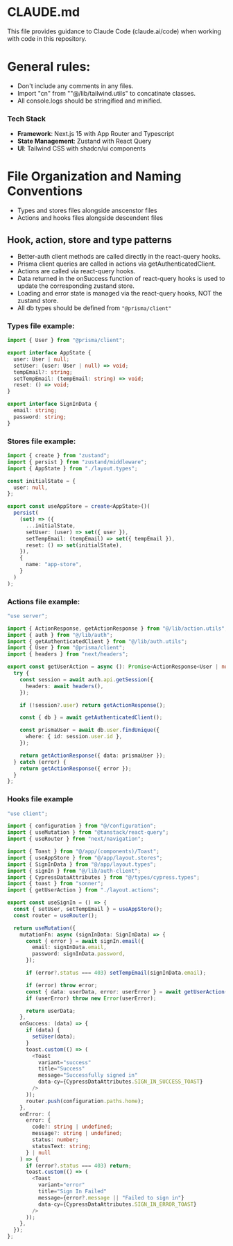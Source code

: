 # CLAUDE.md

This file provides guidance to Claude Code (claude.ai/code) when working with code in this repository.

# General rules:

- Don't include any comments in any files.
- Import "cn" from ""@/lib/tailwind.utils" to concatinate classes.
- All console.logs should be stringified and minified.

### Tech Stack

- **Framework**: Next.js 15 with App Router and Typescript
- **State Management**: Zustand with React Query
- **UI**: Tailwind CSS with shadcn/ui components

# File Organization and Naming Conventions

- Types and stores files alongside anscenstor files
- Actions and hooks files alongside descendent files

## Hook, action, store and type patterns

- Better-auth client methods are called directly in the react-query hooks.
- Prisma client queries are called in actions via getAuthenticatedClient.
- Actions are called via react-query hooks.
- Data returned in the onSuccess function of react-query hooks is used to update the corresponding zustand store.
- Loading and error state is managed via the react-query hooks, NOT the zustand store.
- All db types should be defined from `"@prisma/client"`

### Types file example:

```typescript
import { User } from "@prisma/client";

export interface AppState {
  user: User | null;
  setUser: (user: User | null) => void;
  tempEmail?: string;
  setTempEmail: (tempEmail: string) => void;
  reset: () => void;
}

export interface SignInData {
  email: string;
  password: string;
}
```

### Stores file example:

```typescript
import { create } from "zustand";
import { persist } from "zustand/middleware";
import { AppState } from "./layout.types";

const initialState = {
  user: null,
};

export const useAppStore = create<AppState>()(
  persist(
    (set) => ({
      ...initialState,
      setUser: (user) => set({ user }),
      setTempEmail: (tempEmail) => set({ tempEmail }),
      reset: () => set(initialState),
    }),
    {
      name: "app-store",
    }
  )
);
```

### Actions file example:

```typescript
"use server";

import { ActionResponse, getActionResponse } from "@/lib/action.utils";
import { auth } from "@/lib/auth";
import { getAuthenticatedClient } from "@/lib/auth.utils";
import { User } from "@prisma/client";
import { headers } from "next/headers";

export const getUserAction = async (): Promise<ActionResponse<User | null>> => {
  try {
    const session = await auth.api.getSession({
      headers: await headers(),
    });

    if (!session?.user) return getActionResponse();

    const { db } = await getAuthenticatedClient();

    const prismaUser = await db.user.findUnique({
      where: { id: session.user.id },
    });

    return getActionResponse({ data: prismaUser });
  } catch (error) {
    return getActionResponse({ error });
  }
};
```

### Hooks file example

```typescript
"use client";

import { configuration } from "@/configuration";
import { useMutation } from "@tanstack/react-query";
import { useRouter } from "next/navigation";

import { Toast } from "@/app/(components)/Toast";
import { useAppStore } from "@/app/layout.stores";
import { SignInData } from "@/app/layout.types";
import { signIn } from "@/lib/auth-client";
import { CypressDataAttributes } from "@/types/cypress.types";
import { toast } from "sonner";
import { getUserAction } from "./layout.actions";

export const useSignIn = () => {
  const { setUser, setTempEmail } = useAppStore();
  const router = useRouter();

  return useMutation({
    mutationFn: async (signInData: SignInData) => {
      const { error } = await signIn.email({
        email: signInData.email,
        password: signInData.password,
      });

      if (error?.status === 403) setTempEmail(signInData.email);

      if (error) throw error;
      const { data: userData, error: userError } = await getUserAction();
      if (userError) throw new Error(userError);

      return userData;
    },
    onSuccess: (data) => {
      if (data) {
        setUser(data);
      }
      toast.custom(() => (
        <Toast
          variant="success"
          title="Success"
          message="Successfully signed in"
          data-cy={CypressDataAttributes.SIGN_IN_SUCCESS_TOAST}
        />
      ));
      router.push(configuration.paths.home);
    },
    onError: (
      error: {
        code?: string | undefined;
        message?: string | undefined;
        status: number;
        statusText: string;
      } | null
    ) => {
      if (error?.status === 403) return;
      toast.custom(() => (
        <Toast
          variant="error"
          title="Sign In Failed"
          message={error?.message || "Failed to sign in"}
          data-cy={CypressDataAttributes.SIGN_IN_ERROR_TOAST}
        />
      ));
    },
  });
};
```
